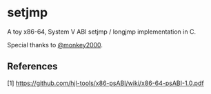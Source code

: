 # setjmp
A toy x86-64, System V ABI setjmp / longjmp implementation in C.

Special thanks to [@monkey2000](https://github.com/monkey2000).

## References
[1] https://github.com/hjl-tools/x86-psABI/wiki/x86-64-psABI-1.0.pdf